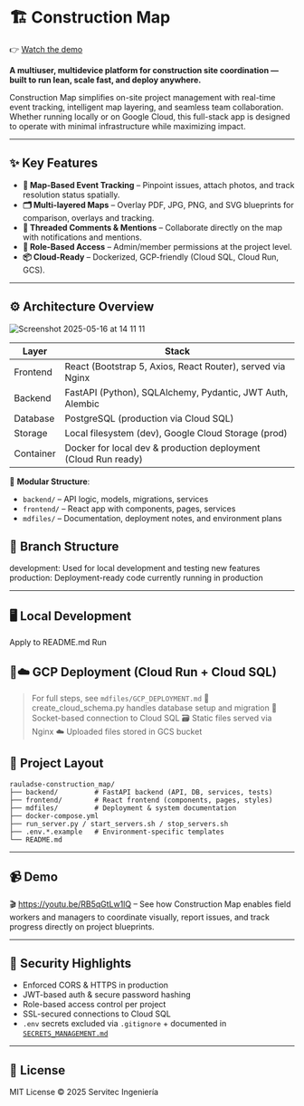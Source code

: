 # 🏗️ Construction Map

👉 [Watch the demo](https://www.linkedin.com/posts/raul-adell-segarra-774564231_from-idea-to-production-in-under-a-month-activity-7336318563667828738-yQqp?utm_source=share&utm_medium=member_desktop&rcm=ACoAADns0UgBKxhhNAi2zgtNeHq0kyn9Sv2X3O4)

**A multiuser, multidevice platform for construction site coordination — built to run lean, scale fast, and deploy anywhere.**

Construction Map simplifies on-site project management with real-time event tracking, intelligent map layering, and seamless team collaboration. Whether running locally or on Google Cloud, this full-stack app is designed to operate with minimal infrastructure while maximizing impact.

---

## ✨ Key Features

- **📍 Map-Based Event Tracking** – Pinpoint issues, attach photos, and track resolution status spatially.
- **🗂️ Multi-layered Maps** – Overlay PDF, JPG, PNG, and SVG blueprints for comparison, overlays and tracking.
- **💬 Threaded Comments & Mentions** – Collaborate directly on the map with notifications and mentions.
- **📁 Role-Based Access** – Admin/member permissions at the project level.
- **📦 Cloud-Ready** – Dockerized, GCP-friendly (Cloud SQL, Cloud Run, GCS).

---

## ⚙️ Architecture Overview


![Screenshot 2025-05-16 at 14 11 11](https://github.com/user-attachments/assets/4a043a0c-d30a-44fa-b1fc-0433570a4b5c)

| Layer     | Stack                                                                 |
|-----------|------------------------------------------------------------------------|
| Frontend  | React (Bootstrap 5, Axios, React Router), served via Nginx             |
| Backend   | FastAPI (Python), SQLAlchemy, Pydantic, JWT Auth, Alembic              |
| Database  | PostgreSQL (production via Cloud SQL)                |
| Storage   | Local filesystem (dev), Google Cloud Storage (prod)                    |
| Container | Docker for local dev & production deployment (Cloud Run ready)         |

📁 **Modular Structure**:
- `backend/` – API logic, models, migrations, services
- `frontend/` – React app with components, pages, services
- `mdfiles/` – Documentation, deployment notes, and environment plans

## 🌿 Branch Structure
development: Used for local development and testing new features
production: Deployment-ready code currently running in production

---

## 🖥️ Local Development
Apply to README.md
Run
 
## 🐳☁️ GCP Deployment (Cloud Run + Cloud SQL)
> For full steps, see `mdfiles/GCP_DEPLOYMENT.md`
🐍 create_cloud_schema.py handles database setup and migration
🔐 Socket-based connection to Cloud SQL
🗃️ Static files served via Nginx
☁️ Uploaded files stored in GCS bucket

## 📁 Project Layout

```
rauladse-construction_map/
├── backend/         # FastAPI backend (API, DB, services, tests)
├── frontend/        # React frontend (components, pages, styles)
├── mdfiles/         # Deployment & system documentation
├── docker-compose.yml
├── run_server.py / start_servers.sh / stop_servers.sh
├── .env.*.example   # Environment-specific templates
└── README.md
```

---

## 📹 Demo

🎬 https://youtu.be/RB5qGtLw1lQ – See how Construction Map enables field workers and managers to coordinate visually, report issues, and track progress directly on project blueprints.

---

## 🔐 Security Highlights

* Enforced CORS & HTTPS in production
* JWT-based auth & secure password hashing
* Role-based access control per project
* SSL-secured connections to Cloud SQL
* `.env` secrets excluded via `.gitignore` + documented in [`SECRETS_MANAGEMENT.md`](./mdfiles/SECRETS_MANAGEMENT.md)

---

## 📄 License

MIT License © 2025 Servitec Ingeniería
